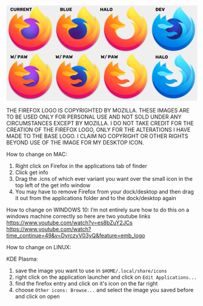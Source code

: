 ![Display of the current logos and customized logos](/Display.png)

THE FIREFOX LOGO IS COPYRIGHTED BY MOZILLA. THESE IMAGES ARE TO BE USED ONLY FOR PERSONAL USE AND NOT SOLD UNDER ANY CIRCUMSTANCES EXCEPT BY MOZILLA. I DO NOT TAKE CREDIT FOR THE CREATION OF THE FIREFOX LOGO, ONLY FOR THE ALTERATIONS I HAVE MADE TO THE BASE LOGO. I CLAIM NO COPYRIGHT OR OTHER RIGHTS BEYOND USE OF THE IMAGE FOR MY DESKTOP ICON. 


How to change on MAC:
1. Right click on Firefox in the applications tab of finder
2. Click get info
3. Drag the .icns of which ever variant you want over the small icon in the top left of the get info window
4. You may have to remove Firefox from your dock/desktop and then drag it out from the applications folder and to the dock/desktop again

How to change on WINDOWS 10:
I’m not entirely sure how to do this on a windows machine correctly so here are two youtube links
https://www.youtube.com/watch?v=es8bZuY2JCs
https://www.youtube.com/watch?time_continue=49&v=DyrczyV03yQ&feature=emb_logo
 
How to change on LINUX:

KDE Plasma:
1. save the image you want to use in `$HOME/.local/share/icons`
2. right click on the application launcher and click on `Edit Applications...`
3. find the firefox entry and click on it's icon on the far right
4. choose `Other icons: Browse...` and select the image you saved before and click on open
